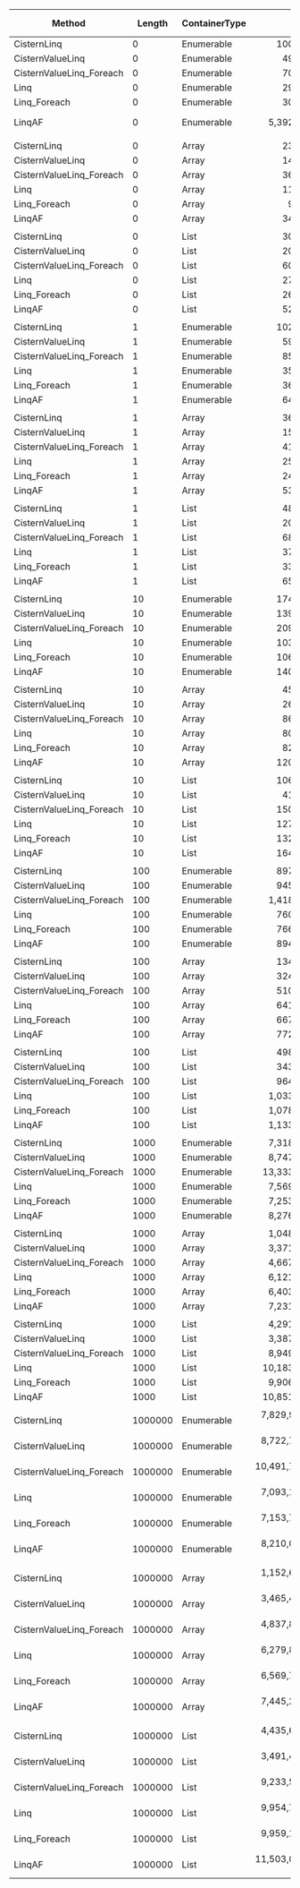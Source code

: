 ﻿|                   Method |  Length | ContainerType |              Mean |           Error |          StdDev |            Median |  Ratio | RatioSD |  Gen 0 | Gen 1 | Gen 2 | Allocated |
|------------------------- |-------- |-------------- |------------------:|----------------:|----------------:|------------------:|-------:|--------:|-------:|------:|------:|----------:|
|              CisternLinq |       0 |    Enumerable |        100.661 ns |       0.2875 ns |       0.2245 ns |        100.699 ns |   3.37 |    0.01 | 0.0191 |     - |     - |      80 B |
|         CisternValueLinq |       0 |    Enumerable |         49.920 ns |       0.3921 ns |       0.3667 ns |         50.052 ns |   1.67 |    0.01 | 0.0114 |     - |     - |      48 B |
| CisternValueLinq_Foreach |       0 |    Enumerable |         70.867 ns |       0.6147 ns |       0.5750 ns |         70.696 ns |   2.37 |    0.02 | 0.0172 |     - |     - |      72 B |
|                     Linq |       0 |    Enumerable |         29.890 ns |       0.1007 ns |       0.0787 ns |         29.863 ns |   1.00 |    0.00 | 0.0114 |     - |     - |      48 B |
|             Linq_Foreach |       0 |    Enumerable |         30.403 ns |       0.2117 ns |       0.1877 ns |         30.331 ns |   1.02 |    0.01 | 0.0114 |     - |     - |      48 B |
|                   LinqAF |       0 |    Enumerable |      5,392.632 ns |     617.4357 ns |   1,771.5387 ns |      4,400.000 ns | 223.34 |   68.53 |      - |     - |     - |      48 B |
|                          |         |               |                   |                 |                 |                   |        |         |        |       |       |           |
|              CisternLinq |       0 |         Array |         23.436 ns |       0.0702 ns |       0.0623 ns |         23.426 ns |   2.07 |    0.02 | 0.0076 |     - |     - |      32 B |
|         CisternValueLinq |       0 |         Array |         14.293 ns |       0.0573 ns |       0.0508 ns |         14.274 ns |   1.27 |    0.01 |      - |     - |     - |         - |
| CisternValueLinq_Foreach |       0 |         Array |         36.843 ns |       0.2342 ns |       0.2191 ns |         36.804 ns |   3.26 |    0.03 | 0.0076 |     - |     - |      32 B |
|                     Linq |       0 |         Array |         11.294 ns |       0.0774 ns |       0.0724 ns |         11.282 ns |   1.00 |    0.00 |      - |     - |     - |         - |
|             Linq_Foreach |       0 |         Array |          9.936 ns |       0.2437 ns |       0.3082 ns |          9.853 ns |   0.88 |    0.03 |      - |     - |     - |         - |
|                   LinqAF |       0 |         Array |         34.840 ns |       0.4522 ns |       0.4230 ns |         34.894 ns |   3.08 |    0.04 |      - |     - |     - |         - |
|                          |         |               |                   |                 |                 |                   |        |         |        |       |       |           |
|              CisternLinq |       0 |          List |         30.426 ns |       0.5205 ns |       0.4868 ns |         30.512 ns |   1.09 |    0.02 | 0.0076 |     - |     - |      32 B |
|         CisternValueLinq |       0 |          List |         20.349 ns |       0.3362 ns |       0.3145 ns |         20.422 ns |   0.73 |    0.01 |      - |     - |     - |         - |
| CisternValueLinq_Foreach |       0 |          List |         60.709 ns |       0.8010 ns |       0.7492 ns |         60.609 ns |   2.17 |    0.04 | 0.0114 |     - |     - |      48 B |
|                     Linq |       0 |          List |         27.922 ns |       0.4162 ns |       0.3893 ns |         27.902 ns |   1.00 |    0.00 | 0.0095 |     - |     - |      40 B |
|             Linq_Foreach |       0 |          List |         26.524 ns |       0.2890 ns |       0.2703 ns |         26.537 ns |   0.95 |    0.02 | 0.0095 |     - |     - |      40 B |
|                   LinqAF |       0 |          List |         52.732 ns |       0.5467 ns |       0.4846 ns |         52.682 ns |   1.89 |    0.04 | 0.0095 |     - |     - |      40 B |
|                          |         |               |                   |                 |                 |                   |        |         |        |       |       |           |
|              CisternLinq |       1 |    Enumerable |        102.508 ns |       1.7409 ns |       1.5433 ns |        102.777 ns |   2.89 |    0.06 | 0.0191 |     - |     - |      80 B |
|         CisternValueLinq |       1 |    Enumerable |         59.744 ns |       0.7457 ns |       0.6975 ns |         59.890 ns |   1.68 |    0.04 | 0.0114 |     - |     - |      48 B |
| CisternValueLinq_Foreach |       1 |    Enumerable |         85.010 ns |       1.1707 ns |       1.0378 ns |         85.028 ns |   2.40 |    0.04 | 0.0172 |     - |     - |      72 B |
|                     Linq |       1 |    Enumerable |         35.583 ns |       0.7095 ns |       0.6636 ns |         35.343 ns |   1.00 |    0.00 | 0.0114 |     - |     - |      48 B |
|             Linq_Foreach |       1 |    Enumerable |         36.638 ns |       0.7735 ns |       0.9208 ns |         36.825 ns |   1.03 |    0.03 | 0.0114 |     - |     - |      48 B |
|                   LinqAF |       1 |    Enumerable |         64.258 ns |       0.9829 ns |       0.8713 ns |         64.452 ns |   1.81 |    0.04 | 0.0114 |     - |     - |      48 B |
|                          |         |               |                   |                 |                 |                   |        |         |        |       |       |           |
|              CisternLinq |       1 |         Array |         36.038 ns |       0.7568 ns |       1.0853 ns |         36.159 ns |   1.42 |    0.05 | 0.0076 |     - |     - |      32 B |
|         CisternValueLinq |       1 |         Array |         15.044 ns |       0.3388 ns |       0.4859 ns |         15.287 ns |   0.60 |    0.03 |      - |     - |     - |         - |
| CisternValueLinq_Foreach |       1 |         Array |         41.219 ns |       0.8730 ns |       1.3067 ns |         41.396 ns |   1.64 |    0.06 | 0.0076 |     - |     - |      32 B |
|                     Linq |       1 |         Array |         25.322 ns |       0.5489 ns |       0.5873 ns |         25.400 ns |   1.00 |    0.00 | 0.0076 |     - |     - |      32 B |
|             Linq_Foreach |       1 |         Array |         24.557 ns |       0.5475 ns |       0.8025 ns |         24.740 ns |   0.97 |    0.04 | 0.0076 |     - |     - |      32 B |
|                   LinqAF |       1 |         Array |         53.757 ns |       0.9760 ns |       1.4905 ns |         54.209 ns |   2.14 |    0.07 | 0.0076 |     - |     - |      32 B |
|                          |         |               |                   |                 |                 |                   |        |         |        |       |       |           |
|              CisternLinq |       1 |          List |         48.905 ns |       0.9979 ns |       1.4936 ns |         49.600 ns |   1.32 |    0.06 | 0.0076 |     - |     - |      32 B |
|         CisternValueLinq |       1 |          List |         20.312 ns |       0.4474 ns |       0.6417 ns |         20.520 ns |   0.55 |    0.02 |      - |     - |     - |         - |
| CisternValueLinq_Foreach |       1 |          List |         68.814 ns |       1.4081 ns |       2.1075 ns |         68.470 ns |   1.86 |    0.07 | 0.0114 |     - |     - |      48 B |
|                     Linq |       1 |          List |         37.070 ns |       0.7588 ns |       1.0638 ns |         37.101 ns |   1.00 |    0.00 | 0.0095 |     - |     - |      40 B |
|             Linq_Foreach |       1 |          List |         33.991 ns |       0.7603 ns |       0.7808 ns |         34.260 ns |   0.92 |    0.04 | 0.0095 |     - |     - |      40 B |
|                   LinqAF |       1 |          List |         65.699 ns |       1.2338 ns |       1.3714 ns |         65.387 ns |   1.78 |    0.07 | 0.0095 |     - |     - |      40 B |
|                          |         |               |                   |                 |                 |                   |        |         |        |       |       |           |
|              CisternLinq |      10 |    Enumerable |        174.626 ns |       3.5311 ns |       5.4975 ns |        173.881 ns |   1.69 |    0.07 | 0.0191 |     - |     - |      80 B |
|         CisternValueLinq |      10 |    Enumerable |        139.644 ns |       2.7740 ns |       3.8887 ns |        138.041 ns |   1.35 |    0.06 | 0.0114 |     - |     - |      48 B |
| CisternValueLinq_Foreach |      10 |    Enumerable |        209.428 ns |       4.1218 ns |       4.4103 ns |        211.753 ns |   2.03 |    0.07 | 0.0172 |     - |     - |      72 B |
|                     Linq |      10 |    Enumerable |        103.382 ns |       2.1167 ns |       3.5366 ns |        104.393 ns |   1.00 |    0.00 | 0.0114 |     - |     - |      48 B |
|             Linq_Foreach |      10 |    Enumerable |        106.529 ns |       2.1693 ns |       3.3127 ns |        106.080 ns |   1.03 |    0.05 | 0.0114 |     - |     - |      48 B |
|                   LinqAF |      10 |    Enumerable |        140.493 ns |       2.7883 ns |       4.0870 ns |        142.823 ns |   1.36 |    0.07 | 0.0114 |     - |     - |      48 B |
|                          |         |               |                   |                 |                 |                   |        |         |        |       |       |           |
|              CisternLinq |      10 |         Array |         45.619 ns |       0.9062 ns |       0.9306 ns |         45.999 ns |   0.56 |    0.02 | 0.0076 |     - |     - |      32 B |
|         CisternValueLinq |      10 |         Array |         26.428 ns |       0.5766 ns |       0.5663 ns |         26.237 ns |   0.33 |    0.01 |      - |     - |     - |         - |
| CisternValueLinq_Foreach |      10 |         Array |         86.951 ns |       1.7703 ns |       2.1741 ns |         88.161 ns |   1.08 |    0.05 | 0.0076 |     - |     - |      32 B |
|                     Linq |      10 |         Array |         80.771 ns |       1.6547 ns |       3.1079 ns |         81.827 ns |   1.00 |    0.00 | 0.0076 |     - |     - |      32 B |
|             Linq_Foreach |      10 |         Array |         82.874 ns |       1.6915 ns |       2.8723 ns |         83.159 ns |   1.03 |    0.05 | 0.0076 |     - |     - |      32 B |
|                   LinqAF |      10 |         Array |        120.842 ns |       2.3090 ns |       2.2677 ns |        121.689 ns |   1.49 |    0.05 | 0.0076 |     - |     - |      32 B |
|                          |         |               |                   |                 |                 |                   |        |         |        |       |       |           |
|              CisternLinq |      10 |          List |        106.790 ns |       2.1212 ns |       1.8804 ns |        107.549 ns |   0.84 |    0.03 | 0.0076 |     - |     - |      32 B |
|         CisternValueLinq |      10 |          List |         41.220 ns |       0.7475 ns |       0.6992 ns |         41.250 ns |   0.32 |    0.01 |      - |     - |     - |         - |
| CisternValueLinq_Foreach |      10 |          List |        150.815 ns |       2.9728 ns |       4.2635 ns |        151.316 ns |   1.19 |    0.03 | 0.0114 |     - |     - |      48 B |
|                     Linq |      10 |          List |        127.626 ns |       2.5934 ns |       2.6633 ns |        128.466 ns |   1.00 |    0.00 | 0.0095 |     - |     - |      40 B |
|             Linq_Foreach |      10 |          List |        132.077 ns |       2.6752 ns |       2.5024 ns |        132.555 ns |   1.04 |    0.03 | 0.0095 |     - |     - |      40 B |
|                   LinqAF |      10 |          List |        164.969 ns |       3.2718 ns |       4.1378 ns |        166.182 ns |   1.29 |    0.05 | 0.0095 |     - |     - |      40 B |
|                          |         |               |                   |                 |                 |                   |        |         |        |       |       |           |
|              CisternLinq |     100 |    Enumerable |        897.957 ns |      17.9365 ns |      20.6557 ns |        904.999 ns |   1.18 |    0.05 | 0.0191 |     - |     - |      80 B |
|         CisternValueLinq |     100 |    Enumerable |        945.462 ns |      18.1036 ns |      16.9341 ns |        947.719 ns |   1.24 |    0.05 | 0.0114 |     - |     - |      48 B |
| CisternValueLinq_Foreach |     100 |    Enumerable |      1,418.215 ns |      25.1095 ns |      23.4875 ns |      1,428.315 ns |   1.86 |    0.06 | 0.0172 |     - |     - |      72 B |
|                     Linq |     100 |    Enumerable |        760.040 ns |      15.0986 ns |      24.3815 ns |        773.030 ns |   1.00 |    0.00 | 0.0114 |     - |     - |      48 B |
|             Linq_Foreach |     100 |    Enumerable |        766.875 ns |      14.9231 ns |      24.0980 ns |        767.856 ns |   1.01 |    0.04 | 0.0114 |     - |     - |      48 B |
|                   LinqAF |     100 |    Enumerable |        894.092 ns |      17.4564 ns |      20.7807 ns |        901.772 ns |   1.18 |    0.06 | 0.0114 |     - |     - |      48 B |
|                          |         |               |                   |                 |                 |                   |        |         |        |       |       |           |
|              CisternLinq |     100 |         Array |        134.061 ns |       1.2498 ns |       1.1691 ns |        133.943 ns |   0.21 |    0.01 | 0.0076 |     - |     - |      32 B |
|         CisternValueLinq |     100 |         Array |        324.409 ns |       0.4058 ns |       0.3598 ns |        324.342 ns |   0.50 |    0.02 |      - |     - |     - |         - |
| CisternValueLinq_Foreach |     100 |         Array |        510.191 ns |       9.9550 ns |      10.6517 ns |        509.841 ns |   0.79 |    0.03 | 0.0076 |     - |     - |      32 B |
|                     Linq |     100 |         Array |        641.891 ns |      12.8511 ns |      21.1146 ns |        641.432 ns |   1.00 |    0.00 | 0.0076 |     - |     - |      32 B |
|             Linq_Foreach |     100 |         Array |        667.733 ns |      13.0591 ns |      20.7131 ns |        668.371 ns |   1.04 |    0.04 | 0.0076 |     - |     - |      32 B |
|                   LinqAF |     100 |         Array |        772.679 ns |      15.2323 ns |      21.8456 ns |        777.701 ns |   1.20 |    0.05 | 0.0076 |     - |     - |      32 B |
|                          |         |               |                   |                 |                 |                   |        |         |        |       |       |           |
|              CisternLinq |     100 |          List |        498.571 ns |       9.7051 ns |      13.2845 ns |        502.078 ns |   0.49 |    0.01 | 0.0076 |     - |     - |      32 B |
|         CisternValueLinq |     100 |          List |        343.855 ns |       0.6550 ns |       0.5807 ns |        343.514 ns |   0.33 |    0.01 |      - |     - |     - |         - |
| CisternValueLinq_Foreach |     100 |          List |        964.083 ns |      19.2778 ns |      25.7353 ns |        973.985 ns |   0.93 |    0.03 | 0.0114 |     - |     - |      48 B |
|                     Linq |     100 |          List |      1,033.514 ns |      19.7637 ns |      18.4870 ns |      1,032.951 ns |   1.00 |    0.00 | 0.0095 |     - |     - |      40 B |
|             Linq_Foreach |     100 |          List |      1,078.082 ns |      21.1983 ns |      23.5619 ns |      1,074.789 ns |   1.04 |    0.03 | 0.0095 |     - |     - |      40 B |
|                   LinqAF |     100 |          List |      1,133.658 ns |      22.3158 ns |      20.8742 ns |      1,143.226 ns |   1.10 |    0.03 | 0.0095 |     - |     - |      40 B |
|                          |         |               |                   |                 |                 |                   |        |         |        |       |       |           |
|              CisternLinq |    1000 |    Enumerable |      7,318.458 ns |     140.9042 ns |     156.6146 ns |      7,388.135 ns |   0.97 |    0.03 | 0.0153 |     - |     - |      80 B |
|         CisternValueLinq |    1000 |    Enumerable |      8,747.286 ns |     171.8626 ns |     191.0248 ns |      8,738.908 ns |   1.16 |    0.04 |      - |     - |     - |      48 B |
| CisternValueLinq_Foreach |    1000 |    Enumerable |     13,333.899 ns |     248.3319 ns |     243.8952 ns |     13,366.022 ns |   1.76 |    0.04 | 0.0153 |     - |     - |      72 B |
|                     Linq |    1000 |    Enumerable |      7,569.280 ns |     147.8234 ns |     158.1694 ns |      7,635.421 ns |   1.00 |    0.00 | 0.0076 |     - |     - |      48 B |
|             Linq_Foreach |    1000 |    Enumerable |      7,253.787 ns |     141.8517 ns |     203.4395 ns |      7,301.115 ns |   0.96 |    0.03 | 0.0076 |     - |     - |      48 B |
|                   LinqAF |    1000 |    Enumerable |      8,276.273 ns |     164.4255 ns |     189.3526 ns |      8,315.313 ns |   1.09 |    0.04 |      - |     - |     - |      48 B |
|                          |         |               |                   |                 |                 |                   |        |         |        |       |       |           |
|              CisternLinq |    1000 |         Array |      1,048.668 ns |       1.9296 ns |       1.6113 ns |      1,049.044 ns |   0.17 |    0.01 | 0.0076 |     - |     - |      32 B |
|         CisternValueLinq |    1000 |         Array |      3,371.629 ns |       4.3781 ns |       3.8811 ns |      3,371.531 ns |   0.55 |    0.02 |      - |     - |     - |         - |
| CisternValueLinq_Foreach |    1000 |         Array |      4,667.342 ns |      55.0312 ns |      51.4763 ns |      4,652.516 ns |   0.77 |    0.03 | 0.0076 |     - |     - |      32 B |
|                     Linq |    1000 |         Array |      6,121.762 ns |     122.1743 ns |     179.0815 ns |      6,181.490 ns |   1.00 |    0.00 | 0.0076 |     - |     - |      32 B |
|             Linq_Foreach |    1000 |         Array |      6,403.823 ns |     125.0561 ns |     187.1780 ns |      6,470.611 ns |   1.05 |    0.03 | 0.0076 |     - |     - |      32 B |
|                   LinqAF |    1000 |         Array |      7,231.400 ns |     115.6706 ns |     102.5390 ns |      7,203.271 ns |   1.19 |    0.05 | 0.0076 |     - |     - |      32 B |
|                          |         |               |                   |                 |                 |                   |        |         |        |       |       |           |
|              CisternLinq |    1000 |          List |      4,291.435 ns |      84.1585 ns |      96.9171 ns |      4,282.642 ns |   0.42 |    0.01 | 0.0076 |     - |     - |      32 B |
|         CisternValueLinq |    1000 |          List |      3,387.920 ns |       1.3008 ns |       1.0862 ns |      3,387.624 ns |   0.33 |    0.01 |      - |     - |     - |         - |
| CisternValueLinq_Foreach |    1000 |          List |      8,949.179 ns |     174.1297 ns |     207.2891 ns |      8,998.909 ns |   0.88 |    0.03 |      - |     - |     - |      48 B |
|                     Linq |    1000 |          List |     10,183.338 ns |     196.6886 ns |     226.5069 ns |     10,206.802 ns |   1.00 |    0.00 |      - |     - |     - |      40 B |
|             Linq_Foreach |    1000 |          List |      9,906.030 ns |     194.8661 ns |     216.5932 ns |      9,944.853 ns |   0.97 |    0.03 |      - |     - |     - |      40 B |
|                   LinqAF |    1000 |          List |     10,851.396 ns |     209.3221 ns |     214.9584 ns |     10,906.071 ns |   1.07 |    0.04 |      - |     - |     - |      40 B |
|                          |         |               |                   |                 |                 |                   |        |         |        |       |       |           |
|              CisternLinq | 1000000 |    Enumerable |  7,829,938.715 ns | 154,574.7562 ns | 165,393.2574 ns |  7,877,275.000 ns |   1.10 |    0.04 |      - |     - |     - |      80 B |
|         CisternValueLinq | 1000000 |    Enumerable |  8,722,788.047 ns | 174,404.7500 ns | 200,844.7694 ns |  8,745,096.094 ns |   1.23 |    0.04 |      - |     - |     - |      48 B |
| CisternValueLinq_Foreach | 1000000 |    Enumerable | 10,491,740.030 ns | 203,868.6005 ns | 242,691.0667 ns | 10,585,389.062 ns |   1.48 |    0.05 |      - |     - |     - |      72 B |
|                     Linq | 1000000 |    Enumerable |  7,093,141.172 ns | 140,498.1359 ns | 210,290.9945 ns |  7,092,393.359 ns |   1.00 |    0.00 |      - |     - |     - |      48 B |
|             Linq_Foreach | 1000000 |    Enumerable |  7,153,757.031 ns | 138,917.6562 ns | 148,640.3358 ns |  7,209,213.281 ns |   1.01 |    0.04 |      - |     - |     - |      48 B |
|                   LinqAF | 1000000 |    Enumerable |  8,210,095.573 ns | 163,979.0993 ns | 213,219.1474 ns |  8,319,800.781 ns |   1.16 |    0.04 |      - |     - |     - |      48 B |
|                          |         |               |                   |                 |                 |                   |        |         |        |       |       |           |
|              CisternLinq | 1000000 |         Array |  1,152,693.194 ns |  13,105.4233 ns |  10,943.6220 ns |  1,148,608.203 ns |   0.18 |    0.01 |      - |     - |     - |      32 B |
|         CisternValueLinq | 1000000 |         Array |  3,465,485.006 ns |  12,984.6169 ns |  10,842.7432 ns |  3,460,810.156 ns |   0.55 |    0.02 |      - |     - |     - |         - |
| CisternValueLinq_Foreach | 1000000 |         Array |  4,837,852.760 ns |  93,901.6776 ns |  87,835.6875 ns |  4,847,270.312 ns |   0.77 |    0.03 |      - |     - |     - |      32 B |
|                     Linq | 1000000 |         Array |  6,279,873.404 ns | 125,593.7951 ns | 158,835.9373 ns |  6,370,837.500 ns |   1.00 |    0.00 |      - |     - |     - |      32 B |
|             Linq_Foreach | 1000000 |         Array |  6,569,768.934 ns | 131,280.3632 ns | 211,993.3158 ns |  6,615,336.719 ns |   1.05 |    0.03 |      - |     - |     - |      32 B |
|                   LinqAF | 1000000 |         Array |  7,445,234.570 ns | 147,455.9347 ns | 169,810.4737 ns |  7,473,730.859 ns |   1.19 |    0.04 |      - |     - |     - |      32 B |
|                          |         |               |                   |                 |                 |                   |        |         |        |       |       |           |
|              CisternLinq | 1000000 |          List |  4,435,685.697 ns |  87,920.8913 ns | 120,347.1085 ns |  4,454,826.953 ns |   0.45 |    0.02 |      - |     - |     - |      32 B |
|         CisternValueLinq | 1000000 |          List |  3,491,400.300 ns |   2,823.6395 ns |   2,357.8669 ns |  3,491,231.641 ns |   0.35 |    0.01 |      - |     - |     - |         - |
| CisternValueLinq_Foreach | 1000000 |          List |  9,233,596.429 ns | 159,250.6842 ns | 141,171.5835 ns |  9,282,689.844 ns |   0.93 |    0.03 |      - |     - |     - |      48 B |
|                     Linq | 1000000 |          List |  9,954,706.114 ns | 189,375.8796 ns | 239,499.8521 ns | 10,044,195.312 ns |   1.00 |    0.00 |      - |     - |     - |      40 B |
|             Linq_Foreach | 1000000 |          List |  9,959,186.932 ns | 192,882.1892 ns | 236,876.6502 ns | 10,020,455.469 ns |   1.00 |    0.03 |      - |     - |     - |      40 B |
|                   LinqAF | 1000000 |          List | 11,503,077.604 ns | 196,654.9212 ns | 183,951.1353 ns | 11,575,300.000 ns |   1.15 |    0.02 |      - |     - |     - |      40 B |